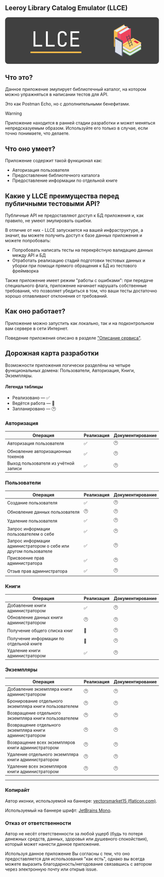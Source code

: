 ## Leeroy Library Catalog Emulator (LLCE)

![LLCE Banner](docs/images/llce_banner.png "LLCE banner")
## Что это?
Данное приложение эмулирует библиотечный каталог, на котором можно упражняться в написании тестов для API.

Это как Postman Echo, но с дополнительными бенефитами. 

> [!WARNING]
> Приложение находится в ранней стадии разработки и может меняться непредсказуемым образом.
> Используйте его только в случае, если точно понимаете, что делаете. 

## Что оно умеет?

Приложение содержит такой функционал как:
- Авторизация пользователя
- Предоставление библиотечного каталога
- Предоставление информации по отдельной книге

## Какие у LLCE преимущества перед публичными тестовыми API?

Публичные API не предоставляют доступ к БД приложения и, как правило, не умеют эмулировать ошибки. 

В отличие от них - LLCE запускается на вашей инфраструктуре, а значит, вы можете получить доступ к базе данных приложения и можете попробовать:

- Попробовать написать тесты на перекрёстную валидацию данных между API и БД
- Отработать реализацию стадий подготовки тестовых данных и уборки при помощи прямого обращения к БД из тестового фреймворка

Также приложение имеет режим "работы с ошибками": при передаче специального флага, приложение начинает нарушать собственные требования, что позволяет убедиться в том, что ваши тесты достаточно хорошо отлавливают отклонения от требований. 

## Как оно работает?

Приложение можно запустить как локально, так и на подконтрольном вам сервере в сети Интернет.

Поведение приложения описано в разделе ["Описание сервиса"](docs/service_description.md).

## Дорожная карта разработки

Возможности приложения логически разделёны на четыре функциональных домена: Пользователи, Авторизация, Книги, Экземпляры.

#### Легенда таблицы 
- Реализовано — ✅
- Ведётся работа — 🚧
- Запланировано — 🕑

### Авторизация

| Операция                             | Реализация | Документирование |
|--------------------------------------|------------|------------------|
| Авторизация пользователя             | ✅          | 🕑               |
| Обновление авторизационных токенов   | ✅          | 🕑               |
| Выход пользователя из учётной записи | ✅          | 🕑               |

### Пользователи

| Операция                                                         | Реализация | Документирование |
|------------------------------------------------------------------|------------|------------------|
| Создание пользователя                                            | ✅          | 🕑               |
| Обновление данных пользователя                                   | 🕑         | 🕑               |
| Удаление пользователя                                            | ✅          | 🕑               |
| Запрос информации пользователем о себе                           | ✅          | 🕑               |
| Запрос информации администратором о себе или другом пользователе | ✅          | 🕑               |
| Присвоение прав администратора                                   | ✅          | 🕑               |
| Отзыв прав администратора                                        | ✅          | 🕑               |

### Книги

| Операция                                | Реализация | Документирование |
|-----------------------------------------|------------|------------------|
| Добавление книги администратором        | ✅         | 🕑               |
| Обновление данных книги администратором | 🕑         | 🕑               |
| Получение общего списка книг            | 🚧         | 🕑               |
| Получение информации по отдельной книге | 🚧         | 🕑               |
| Удаление книги администратором          | ✅         | 🕑               |

### Экземпляры

| Операция                                                | Реализация | Документирование |
|---------------------------------------------------------|------------|------------------|
| Добавление экземпляра книги администратором             | 🕑         | 🕑               |
| Бронирование отдельного экземпляра книги пользователем  | 🕑         | 🕑               |
| Возвращение отдельного экземпляра книги пользователем   | 🕑         | 🕑               |
| Возвращение отдельного экземпляра книги администратором | 🕑         | 🕑               |
| Возвращение всех экземпляров книги администратором      | 🕑         | 🕑               |
| Удаление отдельного экземпляра книги администратором    | 🕑         | 🕑               |
| Удаление всех экземпляров книги администратором         | 🕑         | 🕑               |

----
### Копирайт

Автор иконки, используемой на баннере: [vectorsmarket15 (flaticon.com)](https://www.flaticon.com/free-icon/digital-library_2888451).

Используемый на баннере шрифт: [JetBrains Mono](https://www.jetbrains.com/lp/mono/).

### Отказ от ответственности

Автор не несёт ответственности за любой ущерб (будь то потеря денежных средств, данных, здоровья или душевного спокойствия), который может нанести данное приложение. 

Используя данное приложение Вы согласны с тем, что оно предоставляется для использования "как есть", однако вы всегда можете выразить благодарность/негодование связавшись с автором через электронную почту или открыв issue. 